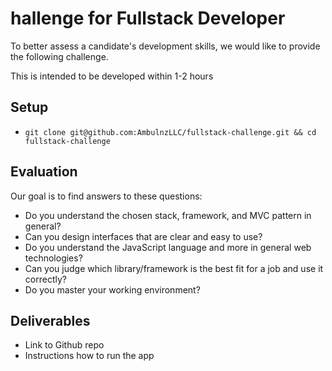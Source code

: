 hallenge for Fullstack Developer
===============================

To better assess a candidate's development skills, we would like to provide the following challenge. 

This is intended to be developed within 1-2 hours

Setup
-----
* `git clone git@github.com:AmbulnzLLC/fullstack-challenge.git && cd fullstack-challenge`

Evaluation
----------

Our goal is to find answers to these questions:

* Do you understand the chosen stack, framework, and MVC pattern in general?
* Can you design interfaces that are clear and easy to use?
* Do you understand the JavaScript language and more in general web technologies?
* Can you judge which library/framework is the best fit for a job and use it correctly?
* Do you master your working environment?

Deliverables
----------

* Link to Github repo 
* Instructions how to run the app